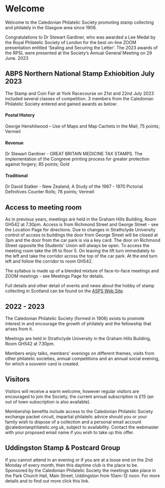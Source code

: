 # Welcome

Welcome to the Caledonian Philatelic Society promoting stamp collecting and philately in the Glasgow area since 1906.

Congratulations to Dr Stewart Gardiner, who was awarded a Lee Medal by the Royal Philatelic Society of London for the best on-line ZOOM presentation entitled ‘Sealing and Securing the Letter’. The 2023 awards of the RPSL were presented at the Society’s Annual General Meeting on 29 June. 2023

## ABPS Northern National Stamp Exhiobition July 2023

The Stamp and Coin Fair at York Racecourse on 21st and 22nd July 2023 included several classes of competition. 3 members from the Caledonian Philatelic Society entered and gained awards as below: 

#### Postal History

George Henshilwood – Use of Maps and Map Cachets in the Mail; 75 points; Vermeil

#### Revenue

Dr Stewart Gardiner -  GREAT BRITAIN MEDICINE TAX STAMPS. The implementation of the Congreve printing process for greater protection against forgery; 85 points; Gold

#### Traditional

Dr David Stalker - New Zealand, A Study of the 1967 - 1970 Pictorial Definitives Counter Rolls; 78 points; Vermeil
 
## Access to meeting room 

As in previous years, meetings are held in the Graham Hills Building, Room GH542 at 7.30pm. Access is from Richmond Street and George Street - see the Location Page for directions. Due to changes in Strathclyde University control of access to buildings the door from George Street will be closed at 7pm and the door from the car park is via a key card. The door on Richmond Street opposite the Students' Union will always be open. To access the meeting room take the lift to floor 5. On leaving the lift turn immediately to the left and take the corridor across the top of the car park. At the end turn left and follow the corridor to room GH542.  

The syllabus is made up of a blended mixture of face-to-face meetings and ZOOM meetings - see Meetings Page for details.

Full details and other detail of events and news about the hobby of stamp collecting in Scotland can be found on the [ASPS Web Site](https://www.scottishphilately.co.uk).

## 2022 - 2023

The Caledonian Philatelic Society (formed in 1906) exists to promote interest in and encourage the growth of philately and the fellowship that arises from it.

Meetings are held in Strathclyde University in the Graham Hills Building, Room GH542 at 7.30pm.

Members enjoy talks, members' evenings on different themes, visits from other philatelic societies, annual competitions and an annual social evening, for which a souvenir card is created.

## Visitors

Visitors will receive a warm welcome, however regular visitors are encouraged to join the Society, the current annual subscription is &pound;15 (an out of town subscription is also available).

Membership benefits include access to the Caledonian Philatelic Society exchange packet circuit, impartial philatelic advice should you or your family wish to dispose of a collection and a personal email account @caledonianphilatelic.org.uk, subject to availability. Contact the webmaster with your proposed email name if you wish to take up this offer.

## Uddingston Stamp & Postcard Group

If you cannot attend in an evening or if you are at a loose end on the 2nd Monday of every month, then this daytime club is the place to be. Sponsored by the Caledonian Philatelic Society the meetings take place in the Park Church Hall, Main Street, Uddingston from 10am-12 noon. For more details and to find out more click this link.
